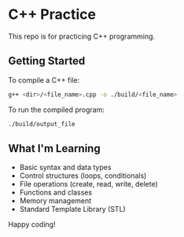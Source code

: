# C++ Practice

This repo is for practicing C++ programming.

## Getting Started

To compile a C++ file:

```bash
g++ <dir>/<file_name>.cpp -o ./build/<file_name>
```

To run the compiled program:

```bash
./build/output_file
```

## What I'm Learning

- Basic syntax and data types
- Control structures (loops, conditionals)
- File operations (create, read, write, delete)
- Functions and classes
- Memory management
- Standard Template Library (STL)

Happy coding!
